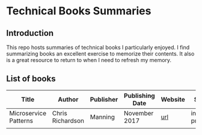 # Technical Books Summaries

## Introduction
This repo hosts summaries of technical books I particularly enjoyed.
I find summarizing books an excellent exercise to memorize their contents. It also is a great resource to return to when I need to refresh my memory.   

## List of books

| Title | Author | Publisher | Publishing Date | Website | Status
| --- | --- | --- | --- | --- | ---
| Microservice Patterns | Chris Richardson | Manning | November 2017 | [url](https://www.manning.com/books/microservice-patterns) | in progress
|  | | | | | 

